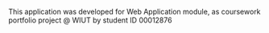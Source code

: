 This application was developed for Web Application module, as coursework portfolio project @ WIUT by student ID 00012876
